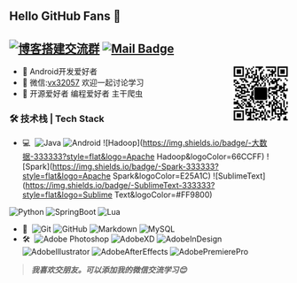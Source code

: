 ## Hello GitHub Fans 👋
[![博客搭建交流群](https://img.shields.io/badge/微信-vx32057-red.svg "微信")](mailto:vx32057)
[![Mail Badge](https://img.shields.io/badge/-zg10472580@gmail.com-c14438?style=flat&logo=Gmail&logoColor=white&link=mailto:zg10472580@gmail.com)](mailto:zg10472580@gmail.com)
---
<img align="right" alt="微信" width="20%" src="./Snipaste_2021-08-27_11-55-20.png" />

- 🌱 Android开发爱好者
- 💬 微信:[vx32057](vx32057) 欢迎一起讨论学习
- 👋 开源爱好者 编程爱好者 主干爬虫


### 🛠 技术栈 | Tech Stack

- 💻 &#160;![Java](https://img.shields.io/badge/-Java-333333?style=flat&logo=Java&logoColor=FF0000)
![Android](https://img.shields.io/badge/-Android-333333?style=flat&logo=Android&logoColor=3DDC84)
![Hadoop](https://img.shields.io/badge/-大数据-333333?style=flat&logo=Apache Hadoop&logoColor=66CCFF)
![Spark](https://img.shields.io/badge/-Spark-333333?style=flat&logo=Apache Spark&logoColor=E25A1C)
![SublimeText](https://img.shields.io/badge/-SublimeText-333333?style=flat&logo=Sublime Text&logoColor=#FF9800)


![Python](https://img.shields.io/badge/-Python-333333?style=flat&logo=Python&logoColor=FCC624)
![SpringBoot](https://img.shields.io/badge/-SpringBoot-333333?style=flat&logo=SpringBoot&logoColor=6DB33F)
![Lua](https://img.shields.io/badge/-Lua-333333?style=flat&logo=Lua&logoColor=0295FF)
- 🔧 &#160;![Git](https://img.shields.io/badge/-Git-333333?style=flat&logo=git)
![GitHub](https://img.shields.io/badge/-GitHub-333333?style=flat&logo=github)
![Markdown](https://img.shields.io/badge/-Markdown-333333?style=flat&logo=markdown)
![MySQL](https://img.shields.io/badge/-MySQL-333333?style=flat&logo=MySQL&logoColor=FFFFFF)
- 🛠️ &#160;![Adobe Photoshop](https://img.shields.io/badge/-PS-333333?style=flat&logo=AdobePhotoshop&logoColor=31A8FF)
![AdobeXD](https://img.shields.io/badge/-XD-333333?style=flat&logo=AdobeXD&logoColor=FF0000)
![AdobeInDesign](https://img.shields.io/badge/-ID-333333?style=flat&logo=AdobeInDesign&logoColor=FF3366)
![AdobeIllustrator](https://img.shields.io/badge/-AI-333333?style=flat&logo=AdobeIllustrator&logoColor=FF9A00)
![AdobeAfterEffects](https://img.shields.io/badge/-AE-333333?style=flat&logo=AdobeAfterEffects&logoColor=9999FF)
![AdobePremierePro](https://img.shields.io/badge/-PR-333333?style=flat&logo=AdobePremierePro&logoColor=9999FF)

> ***我喜欢交朋友。可以添加我的微信交流学习😊***
